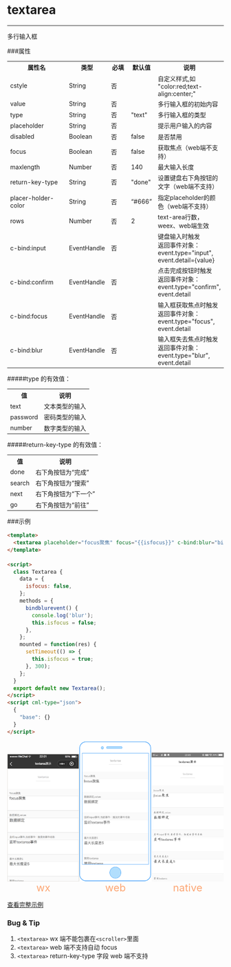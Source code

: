 # textarea

---

多行输入框

###属性

<table>
    <tr>
        <th width="180px;">属性名</th>
        <th>类型</th>
        <th width="60px;">必填</th>
        <th>默认值</th>
        <th>说明</th>
    </tr>
    <tr>
        <td>cstyle</td>
        <td>String</td>
        <td>否</td>
        <td></td>
        <td>自定义样式,如 "color:red;text-align:center;"</td>
    </tr>
    <tr>
        <td>value</td>
        <td>String</td>
        <td>否</td>
        <td></td>
        <td>多行输入框的初始内容</td>
    </tr>
    <tr>
        <td>type</td>
        <td>String</td>
        <td>否</td>
        <td>"text"</td>
        <td>多行输入框的类型</td>
    </tr>
    <tr>
        <td>placeholder</td>
        <td>String</td>
        <td>否</td>
        <td></td>
        <td>提示用户输入的内容</td>
    </tr>
    <tr>
        <td>disabled</td>
        <td>Boolean</td>
        <td>否</td>
        <td>false</td>
        <td>是否禁用</td>
    </tr>
    <tr>
        <td>focus</td>
        <td>Boolean</td>
        <td>否</td>
        <td>false</td>
        <td>获取焦点（web端不支持）</td>
    </tr>
    <tr>
        <td>maxlength</td>
        <td>Number</td>
        <td>否</td>
        <td>140</td>
        <td>最大输入长度</td>
    </tr>
    <tr>
        <td>return-key-type</td>
        <td>String</td>
        <td>否</td>
        <td>"done"</td>
        <td>设置键盘右下角按钮的文字（web端不支持）</td>
    </tr>
    <tr>
        <td>placer-holder-color</td>
        <td>String</td>
        <td>否</td>
        <td>“#666”</td>
        <td>指定placeholder的颜色（web端不支持）</td>
    </tr>
    <tr>
        <td>rows</td>
        <td>Number</td>
        <td>否</td>
        <td>2</td>
        <td>text-area行数，weex、web端生效</td>
    </tr>
    <tr>
        <td>c-bind:input</td>
        <td>EventHandle</td>
        <td>否</td>
        <td></td>
        <td>  键盘输入时触发
            <br/>返回事件对象：
            <br/>event.type="input",
            <br/>event.detail={value}
        </td>
    </tr>
    <tr>
        <td>c-bind:confirm</td>
        <td>EventHandle</td>
        <td>否</td>
        <td></td>
        <td>点击完成按钮时触发
            <br/>返回事件对象：
            <br/>event.type="confirm",
            <br/>event.detail
        </td>
    </tr>
    <tr>
        <td>c-bind:focus</td>
        <td>EventHandle</td>
        <td>否</td>
        <td></td>
        <td>输入框获取焦点时触发
            <br/>返回事件对象：
            <br/>event.type="focus",
            <br/>event.detail
        </td>
    </tr>
    <tr>
        <td>c-bind:blur</td>
        <td>EventHandle</td>
        <td>否</td>
        <td></td>
        <td>输入框失去焦点时触发
            <br/>返回事件对象：
            <br/>event.type="blur",
            <br/>event.detail
        </td>
    </tr>
</table>

#####type 的有效值：

<table>
    <tr>
        <th>值</th>
        <th>说明</th>
    </tr>
    <tr>
        <td>text</td>
        <td>文本类型的输入</td>
    </tr>
    <tr>
        <td>password</td>
        <td>密码类型的输入</td>
    </tr>
    <tr>
        <td>number</td>
        <td>数字类型的输入</td>
    </tr>
</table>

#####return-key-type 的有效值：

<table>
    <tr>
        <th>值</th>
        <th>说明</th>
    </tr>
    <tr>
        <td>done</td>
        <td>右下角按钮为“完成”</td>
    </tr>
    <tr>
        <td>search</td>
        <td>右下角按钮为“搜索”</td>
    </tr>
    <tr>
        <td>next</td>
        <td>右下角按钮为“下一个”</td>
    </tr>
    <tr>
        <td>go</td>
        <td>右下角按钮为“前往”</td>
    </tr>
</table>

###示例

```html
<template>
  <textarea placeholder="focus聚焦" focus="{{isfocus}}" c-bind:blur="bindblurevent"></textarea>
</template>

<script>
  class Textarea {
    data = {
      isfocus: false,
    };
    methods = {
      bindblurevent() {
        console.log('blur');
        this.isfocus = false;
      },
    };
    mounted = function(res) {
      setTimeout(() => {
        this.isfocus = true;
      }, 300);
    };
  }
  export default new Textarea();
</script>
<script cml-type="json">
  {
    "base": {}
  }
</script>
```

<div style="display: flex;flex-direction: row;justify-content: space-around; align-items: flex-end;">
  <div style="display: flex;flex-direction: column;align-items: center;">
    <img src="../../../assets/textarea.png" width="200px" height="100%" />
    <text style="color: #fda775;font-size: 24px;">wx</text>
  </div>
  <div style="display: flex;flex-direction: column;align-items: center;">
    <img src="../../../assets/textarea_web.png" width="200px" height="100%"/>
    <text style="color: #fda775;font-size: 24px;">web</text>
  </div>
  <div style="display: flex;flex-direction: column;align-items: center;">
    <img src="../../../assets/textarea_weex.jpeg" width="200px" height="100%"/>
    <text style="color: #fda775;font-size: 24px;">native</text>
  </div>
</div>

[查看完整示例](/example/textarea.html)

### Bug & Tip

1. `<textarea>` wx 端不能包裹在`<scroller>`里面
2. `<textarea>` web 端不支持自动 focus
3. `<textarea>` return-key-type 字段 web 端不支持
